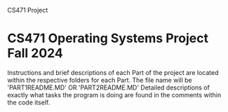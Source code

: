 CS471 Project
# CS471 Operating Systems Project Fall 2024

Instructions and brief descriptions of each Part of the project are located within the respective folders for each Part.
The file name will be 'PART1README.MD' OR 'PART2README.MD'
Detailed descriptions of exactly what tasks the program is doing are found in the comments within the code itself.
